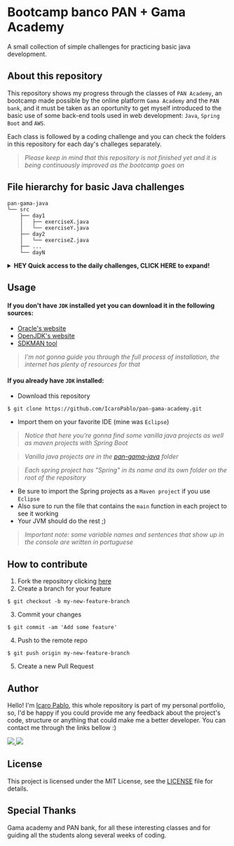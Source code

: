 Bootcamp banco PAN + Gama Academy
=

A small collection of simple challenges for practicing basic java development.

## About this repository

This repository shows my progress through the classes of `PAN Academy`, an bootcamp made possible by the online platform `Gama Academy` and the `PAN bank`, and it must be taken as an oportunity to get myself introduced to the basic use of some back-end tools used in web development: `Java`, `Spring Boot` and `AWS`.

Each class is followed by a coding challenge and you can check the folders in this repository for each day's challeges separately.

>_Please keep in mind that this repository is not finished yet and it is being continuously improved as the bootcamp goes on_

## File hierarchy for basic Java challenges

```
pan-gama-java
└── src
    ├── day1
    │   ├── exerciseX.java
    │   └── exerciseY.java        
    ├── day2
    │   └── exerciseZ.java    
    ├── ...
    └── dayN
```
<details>
    <summary><strong>HEY Quick access to the daily challenges, CLICK HERE to expand!</strong></summary>
    <div>
        <a href=https://github.com/IcaroPablo/pan-gama-academy/tree/master/pan-gama-java/src/day1>Day 1 (09/10/2021)</a>
        <br>
        <a href=https://github.com/IcaroPablo/pan-gama-academy/tree/master/pan-gama-java/src/day2>Day 2 (11/10/2021)</a>
        <br>
        <a href=https://github.com/IcaroPablo/pan-gama-academy/tree/master/pan-gama-java/src/day3>Day 3 (14/10/2021)</a>
        <br>
        <a href=https://github.com/IcaroPablo/pan-gama-academy/tree/master/pan-gama-java/src/day4>Day 4 (15/10/2021)</a>
        <br>
        <a href=https://github.com/IcaroPablo/pan-gama-academy/tree/master/pan-gama-java/src/day5>Day 5 (16/10/2021)</a>
        <br>
        <a href=https://github.com/IcaroPablo/pan-gama-academy/tree/master/pan-gama-java/src/day6>Day 6 (18/10/2021)</a>
        <br>
        <a href=https://github.com/IcaroPablo/pan-gama-academy/tree/master/pan-gama-java/src/day7>Day 7 (30/10/2021)</a>
        <br>
        <a href=https://github.com/IcaroPablo/pan-gama-academy/tree/master/pan-gama-java/src/day7>Day 8 (03/11/2021)</a>
    </div>
</details>

## Usage

#### If you don't have `JDK` installed yet you can download it in the following sources:
- [Oracle's website](https://www.oracle.com/java/technologies/downloads/)
- [OpenJDK's website](https://openjdk.java.net/)
- [SDKMAN tool](https://sdkman.io/)

>_I'm not gonna guide you through the full process of installation, the internet has plenty of resources for that_

#### If you already have `JDK` installed:

- Download this repository
```console
$ git clone https://github.com/IcaroPablo/pan-gama-academy.git
```
- Import them on your favorite IDE (mine was `Eclipse`)


>_Notice that here you're gonna find some vanilla java projects as well as maven projects with Spring Boot_

>_Vanilla java projects are in the [pan-gama-java](https://github.com/IcaroPablo/pan-gama-academy/tree/master/pan-gama-java) folder_

>_Each spring project has "Spring" in its name and its own folder on the root of the repository_

- Be sure to import the Spring projects as a `Maven project` if you use `Eclipse`
- Also sure to run the file that contains the `main` function in each project to see it working
- Your JVM should do the rest ;)

>_Important note: some variable names and sentences that show up in the console are written in portuguese_

## How to contribute

1. Fork the repository clicking [here](https://github.com/IcaroPablo/pan-gama-academy/fork)
2. Create a branch for your feature
```console
$ git checkout -b my-new-feature-branch
```
3. Commit your changes
```console
$ git commit -am 'Add some feature'
```
4. Push to the remote repo
```console
$ git push origin my-new-feature-branch
```
5. Create a new Pull Request

## Author

Hello! I'm [Icaro Pablo](https://www.github.com/IcaroPablo), this whole repository is part of my personal portfolio, so, I'd be happy if you could provide me any feedback about the project's code, structure or anything that could make me a better developer. You can contact me through the links bellow :)

<p>
<a href="https://www.linkedin.com/in/%C3%ADcaro-andrade-9543bb163/" target="_blank"> <img src="https://img.shields.io/badge/Linkedin-Ícaro%20Pablo-blue?style=flat-square&logo=linkedin"> </a>
<a href="mailto:ic4ro.p4blo@gmail.com" target="_blank"> <img src="https://img.shields.io/badge/Email-ic4ro.p4blo%40gmail.com-red?style=flat-square&logo=gmail&logoColor=white"> </a>
</p>

## License

This project is licensed under the MIT License, see the [LICENSE](https://github.com/IcaroPablo/pan-gama-academy/blob/master/LICENSE) file for details.

## Special Thanks

Gama academy and PAN bank, for all these interesting classes and for guiding all the students along several weeks of coding.
